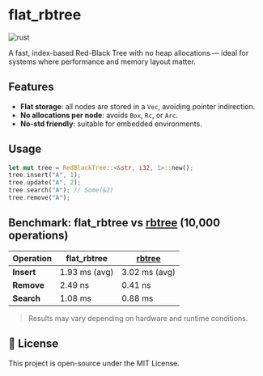 # flat_rbtree

![rust](https://img.shields.io/badge/Rust-000000?style=for-the-badge&logo=rust&logoColor=white)

A fast, index-based Red-Black Tree with no heap allocations — ideal for systems where performance and memory layout matter.

## Features

- **Flat storage**: all nodes are stored in a `Vec`, avoiding pointer indirection.
- **No allocations per node**: avoids `Box`, `Rc`, or `Arc`.
- **No-std friendly**: suitable for embedded environments.

## Usage

```rust
let mut tree = RedBlackTree::<&str, i32, 1>::new();
tree.insert("A", 1);
tree.update("A", 2);
tree.search("A"); // Some(&2)
tree.remove("A");
```

## Benchmark: flat_rbtree vs [rbtree](https://docs.rs/rbtree/latest/rbtree/) (10,000 operations)

| Operation | flat_rbtree | [rbtree](https://docs.rs/rbtree/latest/rbtree/) |
|-----------|----------------|---------------|
| **Insert** | 1.93 ms (avg)   | 3.02 ms (avg)  | 
| **Remove** | 2.49 ns         | 0.41 ns        | 
| **Search** | 1.08 ms         | 0.88 ms        | 

> Results may vary depending on hardware and runtime conditions.

## 📝 License

This project is open-source under the MIT License.
